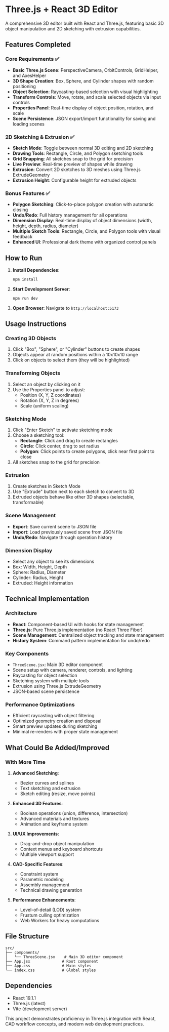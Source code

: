 # Three.js + React 3D Editor

A comprehensive 3D editor built with React and Three.js, featuring basic 3D object manipulation and 2D sketching with extrusion capabilities.

## Features Completed

### Core Requirements ✅
- **Basic Three.js Scene**: PerspectiveCamera, OrbitControls, GridHelper, and AxesHelper
- **3D Shape Creation**: Box, Sphere, and Cylinder shapes with random positioning
- **Object Selection**: Raycasting-based selection with visual highlighting
- **Transform Controls**: Move, rotate, and scale selected objects via input controls
- **Properties Panel**: Real-time display of object position, rotation, and scale
- **Scene Persistence**: JSON export/import functionality for saving and loading scenes

### 2D Sketching & Extrusion ✅
- **Sketch Mode**: Toggle between normal 3D editing and 2D sketching
- **Drawing Tools**: Rectangle, Circle, and Polygon sketching tools
- **Grid Snapping**: All sketches snap to the grid for precision
- **Live Preview**: Real-time preview of shapes while drawing
- **Extrusion**: Convert 2D sketches to 3D meshes using Three.js ExtrudeGeometry
- **Extrusion Height**: Configurable height for extruded objects

### Bonus Features ✅
- **Polygon Sketching**: Click-to-place polygon creation with automatic closing
- **Undo/Redo**: Full history management for all operations
- **Dimension Display**: Real-time display of object dimensions (width, height, depth, radius, diameter)
- **Multiple Sketch Tools**: Rectangle, Circle, and Polygon tools with visual feedback
- **Enhanced UI**: Professional dark theme with organized control panels

## How to Run

1. **Install Dependencies**:
   ```bash
   npm install
   ```

2. **Start Development Server**:
   ```bash
   npm run dev
   ```

3. **Open Browser**: Navigate to `http://localhost:5173`

## Usage Instructions

### Creating 3D Objects
1. Click "Box", "Sphere", or "Cylinder" buttons to create shapes
2. Objects appear at random positions within a 10x10x10 range
3. Click on objects to select them (they will be highlighted)

### Transforming Objects
1. Select an object by clicking on it
2. Use the Properties panel to adjust:
   - Position (X, Y, Z coordinates)
   - Rotation (X, Y, Z in degrees)
   - Scale (uniform scaling)

### Sketching Mode
1. Click "Enter Sketch" to activate sketching mode
2. Choose a sketching tool:
   - **Rectangle**: Click and drag to create rectangles
   - **Circle**: Click center, drag to set radius
   - **Polygon**: Click points to create polygons, click near first point to close
3. All sketches snap to the grid for precision

### Extrusion
1. Create sketches in Sketch Mode
2. Use "Extrude" button next to each sketch to convert to 3D
3. Extruded objects behave like other 3D shapes (selectable, transformable)

### Scene Management
- **Export**: Save current scene to JSON file
- **Import**: Load previously saved scene from JSON file
- **Undo/Redo**: Navigate through operation history

### Dimension Display
- Select any object to see its dimensions
- Box: Width, Height, Depth
- Sphere: Radius, Diameter
- Cylinder: Radius, Height
- Extruded: Height information

## Technical Implementation

### Architecture
- **React**: Component-based UI with hooks for state management
- **Three.js**: Pure Three.js implementation (no React Three Fiber)
- **Scene Management**: Centralized object tracking and state management
- **History System**: Command pattern implementation for undo/redo

### Key Components
- `ThreeScene.jsx`: Main 3D editor component
- Scene setup with camera, renderer, controls, and lighting
- Raycasting for object selection
- Sketching system with multiple tools
- Extrusion using Three.js ExtrudeGeometry
- JSON-based scene persistence

### Performance Optimizations
- Efficient raycasting with object filtering
- Optimized geometry creation and disposal
- Smart preview updates during sketching
- Minimal re-renders with proper state management

## What Could Be Added/Improved

### With More Time
1. **Advanced Sketching**:
   - Bezier curves and splines
   - Text sketching and extrusion
   - Sketch editing (resize, move points)

2. **Enhanced 3D Features**:
   - Boolean operations (union, difference, intersection)
   - Advanced materials and textures
   - Animation and keyframe system

3. **UI/UX Improvements**:
   - Drag-and-drop object manipulation
   - Context menus and keyboard shortcuts
   - Multiple viewport support

4. **CAD-Specific Features**:
   - Constraint system
   - Parametric modeling
   - Assembly management
   - Technical drawing generation

5. **Performance Enhancements**:
   - Level-of-detail (LOD) system
   - Frustum culling optimization
   - Web Workers for heavy computations

## File Structure
```
src/
├── components/
│   └── ThreeScene.jsx    # Main 3D editor component
├── App.jsx              # Root component
├── App.css              # Main styles
└── index.css            # Global styles
```

## Dependencies
- React 19.1.1
- Three.js (latest)
- Vite (development server)

This project demonstrates proficiency in Three.js integration with React, CAD workflow concepts, and modern web development practices.